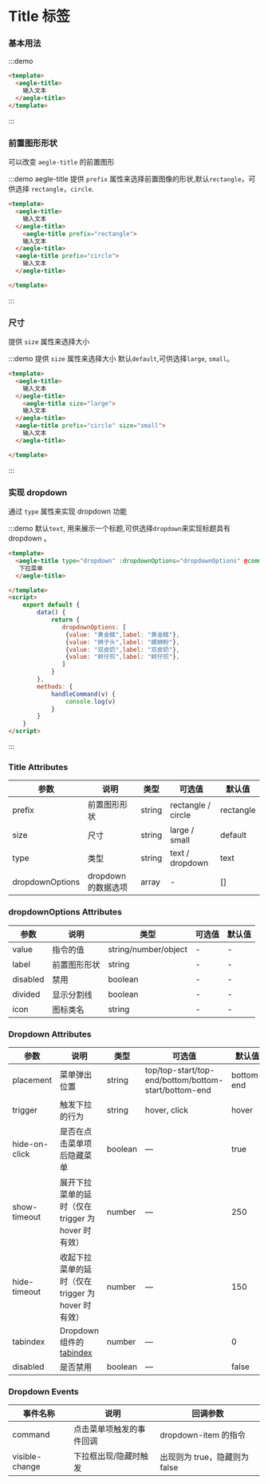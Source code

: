 # Title 标签


### 基本用法


:::demo
```html
<template>
  <aegle-title>
    输入文本
  </aegle-title>
</template>
```
:::

### 前置图形形状

可以改变 `aegle-title` 的前置图形

:::demo  aegle-title 提供 `prefix` 属性来选择前置图像的形状,默认`rectangle`，可供选择 `rectangle`，`circle`.
```html
<template>
  <aegle-title>
    输入文本
  </aegle-title>
    <aegle-title prefix="rectangle">
    输入文本
  </aegle-title>
  <aegle-title prefix="circle">
    输入文本
  </aegle-title>

</template>
```
:::


### 尺寸
提供 `size` 属性来选择大小

:::demo 提供 `size` 属性来选择大小 默认`default`,可供选择`large`, `small`。
```html
<template>
  <aegle-title>
    输入文本
  </aegle-title>
    <aegle-title size="large">
    输入文本
  </aegle-title>
  <aegle-title prefix="circle" size="small">
    输入文本
  </aegle-title>

</template>
```
:::


### 实现 dropdown 
通过 `type` 属性来实现 dropdown 功能

:::demo  默认`text`, 用来展示一个标题,可供选择`dropdown`来实现标题具有 dropdown  。
```html
<template>
  <aegle-title type="dropdown" :dropdownOptions="dropdownOptions" @command="handleCommand">
   下拉菜单
  </aegle-title>

</template>
<script>
    export default {
        data() {
            return {
               dropdownOptions: [
                {value: "黄金糕",label: "黄金糕"},
                {value: "狮子头",label: "螺蛳粉"},
                {value: "双皮奶",label: "双皮奶"},
                {value: "蚵仔煎",label: "蚵仔煎"},
               ] 
            }
        },
        methods: {
            handleCommand(v) {
                console.log(v)
            }
        }
    }
</script>
```
:::



### Title Attributes
| 参数      | 说明          | 类型      | 可选值                           | 默认值  |
|---------- |-------------- |---------- |--------------------------------  |-------- |
| prefix  | 前置图形形状 | string  | rectangle / circle | rectangle |
| size | 尺寸 | string |large / small | default | 
| type  | 类型 | string | text / dropdown | text
| dropdownOptions  | dropdown 的数据选项 | array | - | []

### dropdownOptions Attributes
| 参数      | 说明          | 类型      | 可选值                           | 默认值  |
|---------- |-------------- |---------- |--------------------------------  |-------- |
| value  | 指令的值 | string/number/object  | - | - |
| label  | 前置图形形状 | string  | - | - |
| disabled  | 禁用 | boolean  | - | - |
| divided  | 显示分割线 | boolean  | - | - |
| icon  | 图标类名 | string  | - | - |


### Dropdown Attributes
| 参数          | 说明            | 类型            | 可选值                 | 默认值   |
|-------------  |---------------- |---------------- |---------------------- |-------- |
| placement    | 菜单弹出位置     | string | top/top-start/top-end/bottom/bottom-start/bottom-end  | bottom-end |
| trigger       | 触发下拉的行为     | string          | hover, click  | hover |
| hide-on-click | 是否在点击菜单项后隐藏菜单     | boolean          | — | true |
| show-timeout  | 展开下拉菜单的延时（仅在 trigger 为 hover 时有效）| number          | — | 250 |
| hide-timeout  | 收起下拉菜单的延时（仅在 trigger 为 hover 时有效）| number          | — | 150 |
| tabindex      | Dropdown 组件的 [tabindex](https://developer.mozilla.org/en-US/docs/Web/HTML/Global_attributes/tabindex) | number | — | 0 |
| disabled      | 是否禁用        | boolean         | —                      | false |


### Dropdown Events
| 事件名称      | 说明    | 回调参数      |
|---------- |-------- |---------- |
| command  | 点击菜单项触发的事件回调 | dropdown-item 的指令 |
| visible-change | 下拉框出现/隐藏时触发 | 出现则为 true，隐藏则为 false |


